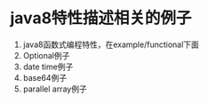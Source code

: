 # java8特性描述相关的例子
1. java8函数式编程特性，在example/functional下面
2. Optional例子
3. date time例子
4. base64例子
5. parallel array例子


